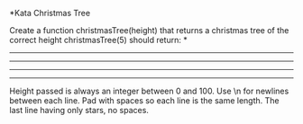 ﻿*Kata Christmas Tree

Create a function christmasTree(height) that returns a christmas tree of the correct height
christmasTree(5) should return:
    *    
   ***   
  *****  
 ******* 
*********
Height passed is always an integer between 0 and 100.
Use \n for newlines between each line.
Pad with spaces so each line is the same length. The last line having only stars, no spaces.